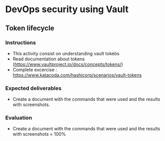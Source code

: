 # DevOps security using Vault
## Token lifecycle

### Instructions
- This activity consist on understanding vault tokebs
- Read documentation about tokens (https://www.vaultproject.io/docs/concepts/tokens/)
- Complete excercise : https://www.katacoda.com/hashicorp/scenarios/vault-tokens


### Expected deliverables
- Create a document with the commands that were used and the results with screenshots.

### Evaluation

- Create a document with the commands that were used and the results with screenshots = 100%